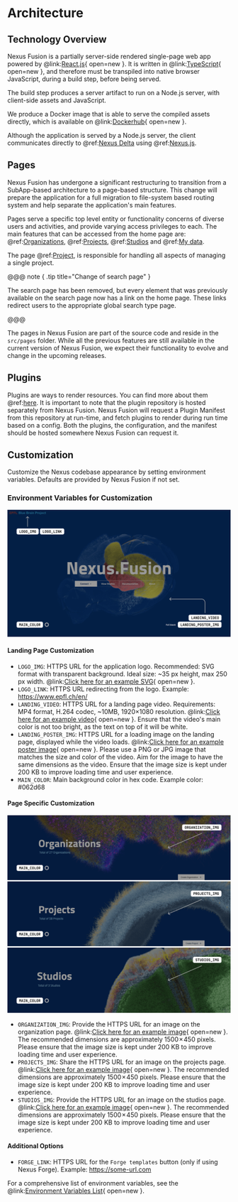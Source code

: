 # Architecture

## Technology Overview

Nexus Fusion is a partially server-side rendered single-page web app powered by @link:[React.js](https://react.dev){ open=new }.
It is written in @link:[TypeScript](https://www.typescriptlang.org/){ open=new }, and therefore must be transpiled
into native browser JavaScript, during a build step, before being served.

The build step produces a server artifact to run on a Node.js server, with client-side assets and JavaScript.

We produce a Docker image that is able to serve the compiled assets directly, which is available on
@link:[Dockerhub](https://hub.docker.com/repository/docker/bluebrain/nexus-web){ open=new }.

Although the application is served by a Node.js server, the client communicates directly to @ref:[Nexus Delta](../delta/index.md) using @ref:[Nexus.js](../utilities/index.md#nexus-js).

## Pages

Nexus Fusion has undergone a significant restructuring to transition from a SubApp-based architecture to a page-based structure. This change will prepare the application for a full migration to file-system based routing system and help separate the application's main features.

Pages serve a specific top level entity or functionality concerns of diverse users and activities, and provide varying access privileges to each. The main features that can be accessed from the home page are: @ref:[Organizations](../fusion/organizations.md), @ref:[Projects](../fusion/projects.md), @ref:[Studios](../fusion/studios.md) and @ref:[My data](../fusion/my-data.md).

The page @ref:[Project](../fusion/project.md), is responsible for handling all aspects of managing a single project.

@@@ note { .tip title="Change of search page" }

The search page has been removed, but every element that was previously available on the search page now has a link on the home page. These links redirect users to the appropriate global search type page.

@@@

The pages in Nexus Fusion are part of the source code and reside in the `src/pages` folder. While all the previous features are still available in the current version of Nexus Fusion, we expect their functionality to evolve and change in the upcoming releases.

## Plugins

Plugins are ways to render resources. You can find more about them @ref:[here](plugins.md). It is important to note
that the plugin repository is hosted separately from Nexus Fusion. Nexus Fusion will request a Plugin Manifest from
this repository at run-time, and fetch plugins to render during run time based on a config. Both the plugins, the
configuration, and the manifest should be hosted somewhere Nexus Fusion can request it.

## Customization

Customize the Nexus codebase appearance by setting environment variables. Defaults are provided by Nexus Fusion if not set.

### Environment Variables for Customization

![Nexus Header](./assets/environment-variables.png)

#### Landing Page Customization

- `LOGO_IMG`: HTTPS URL for the application logo. Recommended: SVG format with transparent background. Ideal size: ~35 px height, max 250 px width. @link:[Click here for an example SVG](https://github.com/BlueBrain/nexus-web/tree/main/src/shared/images/EPFL_BBP_logo.svg){ open=new }.
- `LOGO_LINK`: HTTPS URL redirecting from the logo. Example: <https://www.epfl.ch/en/>
- `LANDING_VIDEO`: HTTPS URL for a landing page video. Requirements: MP4 format, H.264 codec, ~10MB, 1920×1080 resolution. @link:[Click here for an example video](https://github.com/BlueBrain/nexus-web/tree/main/src/videos/BrainRegionsNexusPage.mp4){ open=new }. Ensure that the video's main color is not too bright, as the text on top of it will be white.
- `LANDING_POSTER_IMG`: HTTPS URL for a loading image on the landing page, displayed while the video loads. @link:[Click here for an example poster image](https://github.com/BlueBrain/nexus-web/blob/main/src/shared/images/BrainRegionsNexusPage.jpg){ open=new }. Please use a PNG or JPG image that matches the size and color of the video. Aim for the image to have the same dimensions as the video. Ensure that the image size is kept under 200 KB to improve loading time and user experience.
- `MAIN_COLOR`: Main background color in hex code. Example color: #062d68

#### Page Specific Customization

![Example organization env](./assets/organizations-envs.png)
![Example projects env](./assets/projects-envs.png)
![Example studios env](./assets/studios-envs.png)

- `ORGANIZATION_IMG`: Provide the HTTPS URL for an image on the organization page. @link:[Click here for an example image](https://github.com/BlueBrain/nexus-web/blob/main/src/shared/images/sscx-by-layers-v3.png){ open=new }. The recommended dimensions are approximately 1500 × 450 pixels. Please ensure that the image size is kept under 200 KB to improve loading time and user experience.
- `PROJECTS_IMG`: Share the HTTPS URL for an image on the projects page. @link:[Click here for an example image](https://github.com/BlueBrain/nexus-web/blob/main/src/shared/images/hippocampus.png){ open=new }. The recommended dimensions are approximately 1500 × 450 pixels. Please ensure that the image size is kept under 200 KB to improve loading time and user experience.
- `STUDIOS_IMG`: Provide the HTTPS URL for an image on the studios page. @link:[Click here for an example image](https://github.com/BlueBrain/nexus-web/blob/main/src/shared/images/neocortex.png){ open=new }. The recommended dimensions are approximately 1500 × 450 pixels. Please ensure that the image size is kept under 200 KB to improve loading time and user experience.

#### Additional Options

- `FORGE_LINK`: HTTPS URL for the `Forge templates` button (only if using Nexus Forge). Example: <https://some-url.com>

For a comprehensive list of environment variables, see the @link:[Environment Variables List](https://github.com/BlueBrain/nexus-web/blob/main/README.md#env-variables-list){ open=new }.
